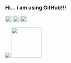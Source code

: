### Hi... i am using GitHub!!!

<div>

  <a href="https://www.linkedin.com/in/micael-borges-4613341a0/" target="_blank"><img height="20em" src="https://img.shields.io/badge/-LinkedIn-%230077B5?style=for-the-badge&logo=linkedin&logoColor=black" target="_blank"></a> 
  <a href="https://www.youtube.com/channel/UC-t7ubcDp003XCVUN-ZJZmA" target="_blank"><img height="20em" src="https://img.shields.io/badge/YouTube-FF0000?style=for-the-badge&logo=youtube&logoColor=white" target="_blank"></a> 
    <a href="https://www.instagram.com/yoskatista/" target="_blank"><img height="20em" src="https://img.shields.io/badge/Instagram-E4405F?style=for-the-badge&logo=instagram&logoColor=pink" target="_blank"></a> 

  
<div>


<div>
  <img heigth="10em" src="https://github-readme-stats.vercel.app/api?username=yoskatista&show_icons=true&theme=dark"/>
  <img height="95em" src="https://github-readme-stats.vercel.app/api/top-langs/?username=yoskatista&layout=compact&langs_count=7&theme=dark"/>
</div>



  




